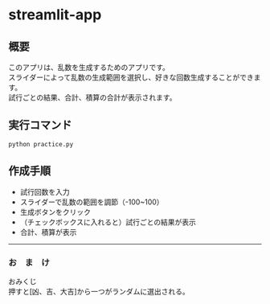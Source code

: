 # streamlit-app
## 概要
このアプリは、乱数を生成するためのアプリです。  
スライダーによって乱数の生成範囲を選択し、好きな回数生成することができます。  
試行ごとの結果、合計、積算の合計が表示されます。  
## 実行コマンド
```
python practice.py
```
## 作成手順
* 試行回数を入力
* スライダーで乱数の範囲を調節（-100~100）
* 生成ボタンをクリック
* （チェックボックスに入れると）試行ごとの結果が表示
* 合計、積算が表示
---
### お　ま　け
おみくじ  
押すと[凶、吉、大吉]から一つがランダムに選出される。
